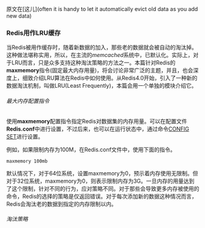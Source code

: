 原文在[这儿](often it is handy to let it automatically evict old data as you add new data)

### Redis用作LRU缓存
当Redis被用作缓存时，随着新数据的加入，那些老的数据就会被自动的淘汰掉。这种做法堪称实用，所以，在主流的*memcached*系统中，已默认化。实际上，对于LRU而言，只是众多支持这种淘汰策略的方法之一。本篇针对Redis的**maxmemory**指令(固定最大内存用量)，将会讨论非常广泛的主题，并且，也会深度上，细致介绍LRU算法在Redis中如何使用。从Redis4.0开始，引入了一种新的数据淘汰机制，叫做LRU(Least Frequently)，本篇会用一个单独的模块介绍它。

###### 最大内存配置指令
使用**maxmemory**配置指令指定Redis对数据集的内存用量。可以在配置文件**Redis.conf**中进行设置，不过后来，也可以在运行状态中，通过命令[CONFIG SET](https://redis.io/commands/config-set)进行设置。

例如，如果限制内存为100M，在Redis.conf文件中，使用下面的指令。

    maxmemory 100mb
默认情况下，对于64位系统，设置maxmemory为0，预示着内存使用无限制。但对于32位系统，maxmemory为0，则表示限制内存为3G。一旦内存的用量达到了这个限制，针对不同的行为，应对策略不同。对于那些会导致更多内存被使用的命令，Redis的选择的策略是仅返回错误。对于每次添加新的数据这种情况而言，Redis会淘汰老的数据到指定的内存限制以内。

###### 淘汰策略

